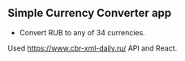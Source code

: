 
## Simple Currency Converter app

- Convert RUB to any of 34 currencies.

Used https://www.cbr-xml-daily.ru/ API
and React.



